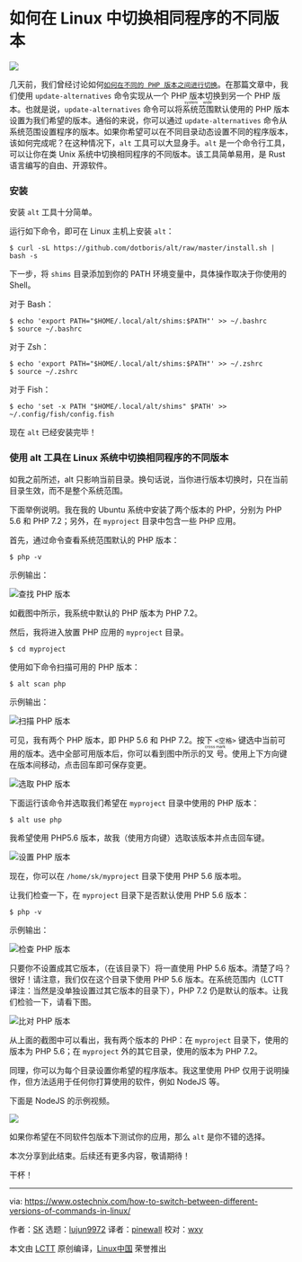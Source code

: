如何在 Linux 中切换相同程序的不同版本
======

![](https://www.ostechnix.com/wp-content/uploads/2018/08/alt-tool-720x340.png)

几天前，我们曾经讨论如何[`如何在不同的 PHP 版本之间进行切换`][1]。在那篇文章中，我们使用 `update-alternatives` 命令实现从一个 PHP 版本切换到另一个 PHP 版本。也就是说，`update-alternatives` 命令可以将<ruby>系统范围<rt>system wide</rt></ruby>默认使用的 PHP 版本设置为我们希望的版本。通俗的来说，你可以通过 `update-alternatives` 命令从系统范围设置程序的版本。如果你希望可以在不同目录动态设置不同的程序版本，该如何完成呢？在这种情况下，`alt` 工具可以大显身手。`alt` 是一个命令行工具，可以让你在类 Unix 系统中切换相同程序的不同版本。该工具简单易用，是 Rust 语言编写的自由、开源软件。

### 安装

安装 `alt` 工具十分简单。

运行如下命令，即可在 Linux 主机上安装 `alt`：

```
$ curl -sL https://github.com/dotboris/alt/raw/master/install.sh | bash -s
```

下一步，将 `shims` 目录添加到你的 PATH 环境变量中，具体操作取决于你使用的 Shell。

对于 Bash：

```
$ echo 'export PATH="$HOME/.local/alt/shims:$PATH"' >> ~/.bashrc
$ source ~/.bashrc
```

对于 Zsh：

```
$ echo 'export PATH="$HOME/.local/alt/shims:$PATH"' >> ~/.zshrc
$ source ~/.zshrc
```

对于 Fish：

```
$ echo 'set -x PATH "$HOME/.local/alt/shims" $PATH' >> ~/.config/fish/config.fish
```

现在 `alt` 已经安装完毕！

### 使用 alt 工具在 Linux 系统中切换相同程序的不同版本

如我之前所述，alt 只影响当前目录。换句话说，当你进行版本切换时，只在当前目录生效，而不是整个系统范围。

下面举例说明。我在我的 Ubuntu 系统中安装了两个版本的 PHP，分别为 PHP 5.6 和 PHP 7.2；另外，在 `myproject` 目录中包含一些 PHP 应用。

首先，通过命令查看系统范围默认的 PHP 版本：

```
$ php -v
```

示例输出：

![查找 PHP 版本][3]

如截图中所示，我系统中默认的 PHP 版本为 PHP 7.2。

然后，我将进入放置 PHP 应用的 `myproject` 目录。

```
$ cd myproject
```

使用如下命令扫描可用的 PHP 版本：

```
$ alt scan php
```

示例输出：

![扫描 PHP 版本][4]

可见，我有两个 PHP 版本，即 PHP 5.6 和 PHP 7.2。按下 `<空格>` 键选中当前可用的版本。选中全部可用版本后，你可以看到图中所示的<ruby>叉号<rt>cross mark</rt></ruby>。使用上下方向键在版本间移动，点击回车即可保存变更。

![选取 PHP 版本][5]

下面运行该命令并选取我们希望在 `myproject` 目录中使用的 PHP 版本：

```
$ alt use php
```

我希望使用 PHP5.6 版本，故我（使用方向键）选取该版本并点击回车键。

![设置 PHP 版本][6]

现在，你可以在 `/home/sk/myproject` 目录下使用 PHP 5.6 版本啦。

让我们检查一下，在 `myproject` 目录下是否默认使用 PHP 5.6 版本：

```
$ php -v
```

示例输出：

![检查 PHP 版本][7]

只要你不设置成其它版本，（在该目录下）将一直使用 PHP 5.6 版本。清楚了吗？很好！请注意，我们仅在这个目录下使用 PHP 5.6 版本。在系统范围内（LCTT 译注：当然是没单独设置过其它版本的目录下），PHP 7.2 仍是默认的版本。让我们检验一下，请看下图。

![比对 PHP 版本][8]

从上面的截图中可以看出，我有两个版本的 PHP：在 `myproject` 目录下，使用的版本为 PHP 5.6；在 `myproject` 外的其它目录，使用的版本为 PHP 7.2。

同理，你可以为每个目录设置你希望的程序版本。我这里使用 PHP 仅用于说明操作，但方法适用于任何你打算使用的软件，例如 NodeJS 等。

下面是 NodeJS 的示例视频。

![][9]

如果你希望在不同软件包版本下测试你的应用，那么 `alt` 是你不错的选择。

本次分享到此结束。后续还有更多内容，敬请期待！

干杯！

--------------------------------------------------------------------------------

via: https://www.ostechnix.com/how-to-switch-between-different-versions-of-commands-in-linux/

作者：[SK][a]
选题：[lujun9972](https://github.com/lujun9972)
译者：[pinewall](https://github.com/pinewall)
校对：[wxy](https://github.com/wxy)

本文由 [LCTT](https://github.com/LCTT/TranslateProject) 原创编译，[Linux中国](https://linux.cn/) 荣誉推出

[a]:https://www.ostechnix.com/author/sk/
[1]:https://www.ostechnix.com/how-to-switch-between-multiple-php-versions-in-ubuntu/
[2]:data:image/gif;base64,R0lGODlhAQABAIAAAAAAAP///yH5BAEAAAAALAAAAAABAAEAAAIBRAA7
[3]:http://www.ostechnix.com/wp-content/uploads/2018/08/Find-PHP-version.png
[4]:http://www.ostechnix.com/wp-content/uploads/2018/08/alt-scan-php.png
[5]:http://www.ostechnix.com/wp-content/uploads/2018/08/Select-php-version.png
[6]:http://www.ostechnix.com/wp-content/uploads/2018/08/set-php-version.png
[7]:http://www.ostechnix.com/wp-content/uploads/2018/08/Check-PHP-version.png
[8]:http://www.ostechnix.com/wp-content/uploads/2018/08/Check-PHP-version-1.png
[9]:http://www.ostechnix.com/wp-content/uploads/2018/08/Alt-NodeJS-demo.gif
